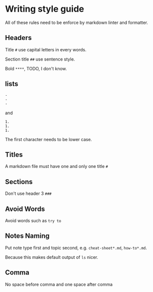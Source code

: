 # Writing style guide

All of these rules need to be enforce by markdown linter and formatter.

## Headers

Title `#` use capital letters in every words.

Section title `##` use sentence style.

Bold `****`, TODO, I don't know.

## lists

```
-
-
-
```

and

```
1.
1.
1.
```
The first character needs to be lower case.

## Titles

A markdown file must have one and only one title `#`

## Sections

Don't use header 3 `###`

## Avoid Words

Avoid words such as `try to`

## Notes Naming

Put note type first and topic second, e.g. `cheat-sheet*.md`, `how-to*.md`.

Because this makes default output of `ls` nicer.

## Comma

No space before comma and one space after comma

